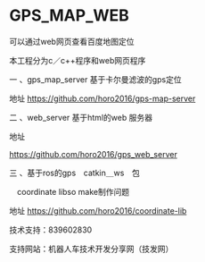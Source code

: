 # GPS_MAP_WEB

可以通过web网页查看百度地图定位

 本工程分为c／c++程序和web网页程序

一 、gps_map_server 基于卡尔曼滤波的gps定位 

地址 https://github.com/horo2016/gps-map-server


二 、web_server 基于html的web 服务器

地址

https://github.com/horo2016/gps_web_server

三 、基于ros的gps　catkin＿ws　包

　coordinate libso make制作问题

地址   https://github.com/horo2016/coordinate-lib

技术支持：839602830

支持网站：机器人车技术开发分享网（技发网）

